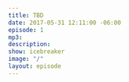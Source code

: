 ```yaml
---
title: TBD
date: 2017-05-31 12:11:00 -06:00
episode: 1
mp3:
description:
show: icebreaker
image: "/"
layout: episode
---
```

